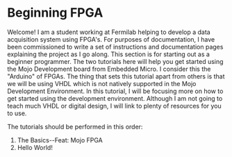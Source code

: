 # Beginning FPGA

Welcome! I am a student working at Fermilab helping to develop a data acquisition system using FPGA's. For purposes of documentation, I have been commissioned to write a set of instructions and documentation pages explaining the project as I go along.  This section is for starting out as a beginner programmer.  The two tutorials here will help you get started using the Mojo Development board from Embedded Micro.  I consider this the "Arduino" of FPGAs.  The thing that sets this tutorial apart from others is that we will be using VHDL which is not natively supported in the Mojo Development Environment.  In this tutorial, I will be focusing more on how to get started using the development environment.  Although I am not going to teach much VHDL or digital design, I will link to plenty of resources for you to use.  

The tutorials should be performed in this order:  

1. The Basics--Feat: Mojo FPGA
2. Hello World!  

